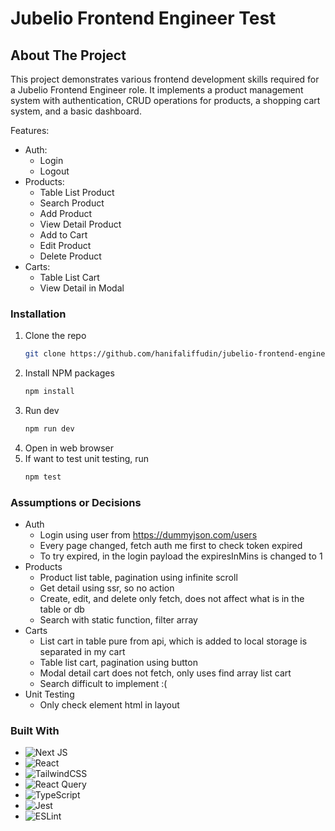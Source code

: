 # Jubelio Frontend Engineer Test

## About The Project

This project demonstrates various frontend development skills required for a Jubelio Frontend Engineer role. It implements a product management system with authentication, CRUD operations for products, a shopping cart system, and a basic dashboard.

Features:

- Auth:
  - Login
  - Logout
- Products:
  - Table List Product
  - Search Product
  - Add Product
  - View Detail Product
  - Add to Cart
  - Edit Product
  - Delete Product
- Carts:
  - Table List Cart
  - View Detail in Modal

### Installation

1. Clone the repo
   ```sh
   git clone https://github.com/hanifaliffudin/jubelio-frontend-engineer-test.git
   ```
2. Install NPM packages
   ```sh
   npm install
   ```
3. Run dev
   ```sh
   npm run dev
   ```
4. Open in web browser
5. If want to test unit testing, run
   ```sh
   npm test
   ```

### Assumptions or Decisions

- Auth
  - Login using user from https://dummyjson.com/users
  - Every page changed, fetch auth me first to check token expired
  - To try expired, in the login payload the expiresInMins is changed to 1
- Products
  - Product list table, pagination using infinite scroll
  - Get detail using ssr, so no action
  - Create, edit, and delete only fetch, does not affect what is in the table or db
  - Search with static function, filter array
- Carts
  - List cart in table pure from api, which is added to local storage is separated in my cart
  - Table list cart, pagination using button
  - Modal detail cart does not fetch, only uses find array list cart
  - Search difficult to implement :(
- Unit Testing
  - Only check element html in layout

### Built With

- ![Next JS](https://img.shields.io/badge/Next-black?style=for-the-badge&logo=next.js&logoColor=white)
- ![React](https://img.shields.io/badge/react-%2320232a.svg?style=for-the-badge&logo=react&logoColor=%2361DAFB)
- ![TailwindCSS](https://img.shields.io/badge/tailwindcss-%2338B2AC.svg?style=for-the-badge&logo=tailwind-css&logoColor=white)
- ![React Query](https://img.shields.io/badge/-React%20Query-FF4154?style=for-the-badge&logo=react%20query&logoColor=white)
- ![TypeScript](https://img.shields.io/badge/typescript-%23007ACC.svg?style=for-the-badge&logo=typescript&logoColor=white)
- ![Jest](https://img.shields.io/badge/-jest-%23C21325?style=for-the-badge&logo=jest&logoColor=white)
- ![ESLint](https://img.shields.io/badge/ESLint-4B3263?style=for-the-badge&logo=eslint&logoColor=white)
